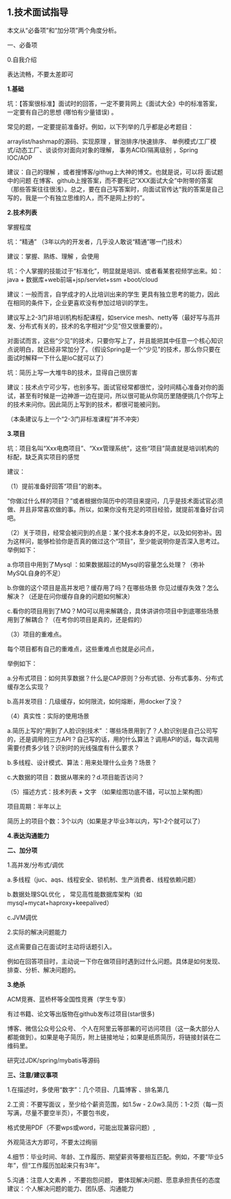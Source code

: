 ## 1.技术面试指导  

本文从“必备项”和“加分项”两个角度分析。

一、必备项

0.自我介绍  

表达流畅，不要太差即可



**1.基础** 

坑：【答案很标准】面试时的回答，一定不要背网上《面试大全》中的标准答案，一定要有自己的思想 (哪怕有少量错误) 。

常见的题，一定要提前准备好。例如，以下列举的几乎都是必考题目：

arraylist/hashmap的源码、实现原理 ，冒泡排序/快速排序、 单例模式/工厂模式/动态工厂、谈谈你对面向对象的理解， 事务ACID/隔离级别 ，Spring IOC/AOP

建议：自己的理解 ，或者搜博客/githug上大神的博文。也就是说，可以将 面试题中的问题 在博客、github上搜答案，而不要死记“XXX面试大全”中附带的答案（那些答案往往很浅）。总之，要在自己写答案时，向面试官传达“我的答案是自己写的，我是一个有独立思维的人，而不是网上抄的”。



**2.技术列表**

掌握程度

坑：“精通” （3年以内的开发者，几乎没人敢说“精通”哪一门技术）

建议：掌握、熟练、理解 ，会使用



坑：个人掌握的技能过于“标准化”，明显就是培训、或者看某套视频学出来。如：java + 数据库+web前端+jsp/servlet+ssm +boot/cloud

建议：一般而言，自学成才的人比培训出来的学生 更具有独立思考的能力，因此在相同的条件下，企业更喜欢没有参加过培训的学生。

建议写上2-3门非培训机构标配课程，如service mesh、netty等（最好写与高并发、分布式有关的，技术的名字相对“少见”但又很重要的）。

对面试而言，这些“少见”的技术，只要你写上了，并且能把其中任意一个核心知识点说明白，就已经非常加分了。（假设Spring是一个“少见”的技术，那么你只要在面试时解释一下什么是IoC就可以了）



坑：简历上写一大堆牛B的技术，显得自己很厉害

建议：技术点宁可少写，也别多写。面试官经常都很忙，没时间精心准备对你的面试，甚至有时候是一边神游一边在提问，所以很可能从你简历里随便挑几个你写上的技术来问你。因此简历上写到的技术，都很可能被问到。

（本条建议与上一个“2-3门非标准课程”并不冲突）



**3.项目**

坑：项目名叫“Xxx电商项目”、“Xxx管理系统”，这些“项目”简直就是培训机构的标配，缺乏真实项目的感觉

建议：

（1）提前准备好回答“项目”的剧本。

“你做过什么样的项目？”或者根据你简历中的项目来提问，几乎是技术面试官必须做、并且非常喜欢做的事。所以，如果你没有充足的项目经验，就提前准备好台词吧。

（2）关于项目，经常会被问到的点是：某个技术本身的不足，以及如何弥补。因为这样问，能够检验你是否真的做过这个“项目”，至少能说明你是否深入思考过。举例如下：

a.你项目中用到了Mysql ：如果数据超过的Mysql的容量怎么处理？（弥补MySQL自身的不足）

b.你做的这个项目是高并发吧？缓存用了吗？在哪些场景 你见过缓存失效？怎么解决？（还是在问你缓存自身的问题如何解决）

c.看你的项目用到了MQ？MQ可以用来解耦合，具体讲讲你项目中到底哪些场景用到了解耦合？（在考你的项目是真的，还是假的）

（3）项目的重难点。

每个项目都有自己的重难点，这些重难点也就是必问点，

举例如下：

a.分布式项目：如何共享数据？什么是CAP原则？分布式锁、分布式事务、分布式缓存怎么实现？

b.高并发项目：几级缓存，如何限流，如何熔断，用docker了没？

（4）真实性：实际的使用场景

a.简历上写的“用到了人脸识别技术” ：哪些场景用到了？人脸识别是自己公司写的，还是调用的三方API？自己写的话，用的什么算法？调用API的话，每次调用需要付费多少钱？识别时的光线强度有什么要求？

b.多线程、设计模式、算法：用来处理什么业务？场景？

c.大数据的项目：数据从哪来的？d.项目能否访问？

（5）描述方式：技术列表 + 文字 （如果绘图功底不错，可以加上架构图）



 项目周期：半年以上

 简历上的项目个数：3个以内（如果是才毕业3年以内，写1-2个就可以了）



**4.表达沟通能力**



**二、加分项**

1.高并发/分布式/调优

a.多线程（juc、aqs、线程安全、锁机制、生产消费者、线程依赖问题）

b.数据处理SQL优化 ， 常见高性能数据库架构（如mysql+mycat+haproxy+keepalived）

c.JVM调优

2.实际的解决问题能力

这点需要自己在面试时主动将话题引入。

例如在回答项目时，主动说一下你在做项目时遇到过什么问题。具体是如何发现、排查、分析、解决问题的。

**3.绝杀**

ACM竞赛、蓝桥杯等全国性竞赛（学生专享）

有过书籍、论文等出版物在github发布过项目(star很多)

博客、微信公众号公众号、 个人在阿里云等部署的可访问项目（这一条大部分人都能做到）。如果是电子简历，附上链接地址；如果是纸质简历，将链接封装在二维码里。

研究过JDK/spring/mybatis等源码



**三、注意/建议事项**

1.在描述时，多使用“数字”：几个项目、几篇博客 、排名第几

2.工资：不要写面议 ，至少给个薪资范围，如1.5w - 2.0w3.简历：1-2页（每一页写满，尽量不要空半页），不要包书皮，

格式使用PDF（不要wps或word，可能出现兼容问题）,

外观简洁大方即可，不要太过绚丽

4.细节：毕业时间、年龄、工作履历、期望薪资等要相互匹配。例如，不要“毕业5年”，但“工作履历加起来只有3年”。

5.沟通：注意人文素养 ，不要抱怨问题， 要体现解决问题、愿意承担责任的态度建议：个人解决问题的能力、团队感、沟通能力